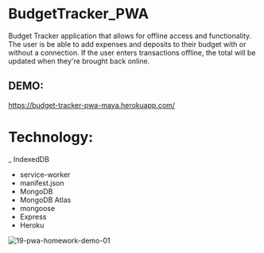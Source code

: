 # BudgetTracker_PWA

Budget Tracker application that allows for offline access and functionality. The user is be able to add expenses and deposits to their budget with or without a connection. If the user enters transactions offline, the total will be updated when they're brought back online. 


## DEMO:
https://budget-tracker-pwa-maya.herokuapp.com/

# Technology:
_ IndexedDB
- service-worker
- manifest.json
- MongoDB
- MongoDB Atlas
- mongoose
- Express
- Heroku


![19-pwa-homework-demo-01](https://user-images.githubusercontent.com/80685266/158868629-15435db5-db3a-4357-a7d6-42594f7568a4.png)
